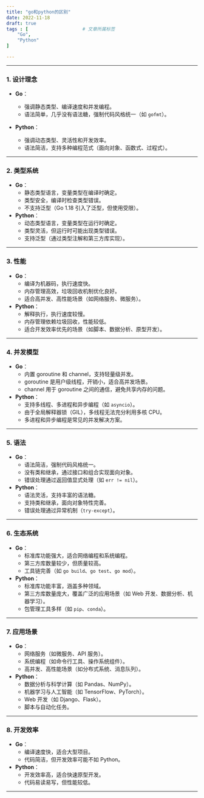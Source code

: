 ```yaml
---
title: "go和python的区别"
date: 2022-11-18
draft: true
tags : [                    # 文章所属标签
    "Go",
    "Python"
]

---
```



---

### 1. **设计理念**

- **Go**：
  - 强调静态类型、编译速度和并发编程。
  - 语法简单，几乎没有语法糖，强制代码风格统一（如 `gofmt`）。

- **Python**：
  - 强调动态类型、灵活性和开发效率。
  - 语法简洁，支持多种编程范式（面向对象、函数式、过程式）。

---

### 2. **类型系统**

- **Go**：
  - 静态类型语言，变量类型在编译时确定。
  - 类型安全，编译时检查类型错误。
  - 不支持泛型（Go 1.18 引入了泛型，但使用受限）。
- **Python**：
  - 动态类型语言，变量类型在运行时确定。
  - 类型灵活，但运行时可能出现类型错误。
  - 支持泛型（通过类型注解和第三方库实现）。

---

### 3. **性能**
- **Go**：
  - 编译为机器码，执行速度快。
  - 内存管理高效，垃圾回收机制优化良好。
  - 适合高并发、高性能场景（如网络服务、微服务）。
- **Python**：
  - 解释执行，执行速度较慢。
  - 内存管理依赖垃圾回收，性能较低。
  - 适合开发效率优先的场景（如脚本、数据分析、原型开发）。

---

### 4. **并发模型**
- **Go**：
  - 内置 goroutine 和 channel，支持轻量级并发。
  - goroutine 是用户级线程，开销小，适合高并发场景。
  - channel 用于 goroutine 之间的通信，避免共享内存的问题。
- **Python**：
  - 支持多线程、多进程和异步编程（如 `asyncio`）。
  - 由于全局解释器锁（GIL），多线程无法充分利用多核 CPU。
  - 多进程和异步编程是常见的并发解决方案。

---

### 5. **语法**
- **Go**：
  - 语法简洁，强制代码风格统一。
  - 没有类和继承，通过接口和组合实现面向对象。
  - 错误处理通过返回值显式处理（如 `err != nil`）。
- **Python**：
  - 语法灵活，支持丰富的语法糖。
  - 支持类和继承，面向对象特性完善。
  - 错误处理通过异常机制（`try-except`）。

---

### 6. **生态系统**
- **Go**：
  - 标准库功能强大，适合网络编程和系统编程。
  - 第三方库数量较少，但质量较高。
  - 工具链完善（如 `go build`、`go test`、`go mod`）。
- **Python**：
  - 标准库功能丰富，涵盖多种领域。
  - 第三方库数量庞大，覆盖广泛的应用场景（如 Web 开发、数据分析、机器学习）。
  - 包管理工具多样（如 `pip`、`conda`）。

---

### 7. **应用场景**
- **Go**：
  - 网络服务（如微服务、API 服务）。
  - 系统编程（如命令行工具、操作系统组件）。
  - 高并发、高性能场景（如分布式系统、消息队列）。
- **Python**：
  - 数据分析与科学计算（如 Pandas、NumPy）。
  - 机器学习与人工智能（如 TensorFlow、PyTorch）。
  - Web 开发（如 Django、Flask）。
  - 脚本与自动化任务。

---

### 8. **开发效率**
- **Go**：
  - 编译速度快，适合大型项目。
  - 代码简洁，但开发效率可能不如 Python。
- **Python**：
  - 开发效率高，适合快速原型开发。
  - 代码易读易写，但性能较低。

---
